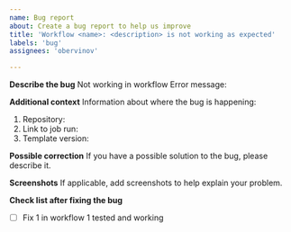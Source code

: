```yaml
---
name: Bug report
about: Create a bug report to help us improve
title: 'Workflow <name>: <description> is not working as expected'
labels: 'bug' 
assignees: 'obervinov'

---
```

**Describe the bug**
Not working <describe> in workflow <name>
Error message: <error message>

**Additional context**
Information about where the bug is happening:
1. Repository: <repository>
2. Link to job run: <link>
3. Template version: <version>

**Possible correction**
If you have a possible solution to the bug, please describe it.

**Screenshots**
If applicable, add screenshots to help explain your problem.

**Check list after fixing the bug**
- [ ] Fix 1 in workflow 1 tested and working
